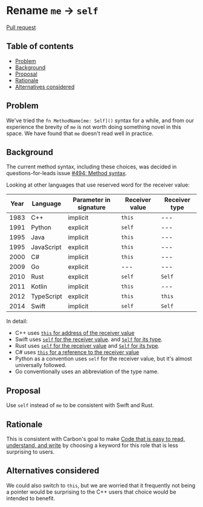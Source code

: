 # Rename `me` -> `self`

<!--
Part of the Carbon Language project, under the Apache License v2.0 with LLVM
Exceptions. See /LICENSE for license information.
SPDX-License-Identifier: Apache-2.0 WITH LLVM-exception
-->

[Pull request](https://github.com/carbon-language/carbon-lang/pull/1382)

<!-- toc -->

## Table of contents

-   [Problem](#problem)
-   [Background](#background)
-   [Proposal](#proposal)
-   [Rationale](#rationale)
-   [Alternatives considered](#alternatives-considered)

<!-- tocstop -->

## Problem

We've tried the `fn MethodName[me: Self]()` syntax for a while, and from our
experience the brevity of `me` is not worth doing something novel in this space.
We have found that `me` doesn't read well in practice.

## Background

The current method syntax, including these choices, was decided in
questions-for-leads issue
[#494: Method syntax](https://github.com/carbon-language/carbon-lang/issues/494).

Looking at other languages that use reserved word for the receiver value:

| Year | Language   | Parameter in signature | Receiver value | Receiver type |
| ---- | ---------- | ---------------------- | -------------- | ------------- |
| 1983 | C++        | implicit               | `this`         | ---           |
| 1991 | Python     | explicit               | `self`         | ---           |
| 1995 | Java       | implicit               | `this`         | ---           |
| 1995 | JavaScript | explicit               | `this`         | ---           |
| 2000 | C#         | implicit               | `this`         | ---           |
| 2009 | Go         | explicit               | ---            | ---           |
| 2010 | Rust       | explicit               | `self`         | `Self`        |
| 2011 | Kotlin     | implicit               | `this`         | ---           |
| 2012 | TypeScript | explicit               | `this`         | `this`        |
| 2014 | Swift      | implicit               | `self`         | `Self`        |

In detail:

-   C++ uses
    [`this` for address of the receiver value](https://en.cppreference.com/w/cpp/language/this)
-   Swift uses
    [`self` for the receiver value](https://docs.swift.org/swift-book/LanguageGuide/Methods.html#ID238).
    and
    [`Self` for its type](https://docs.swift.org/swift-book/ReferenceManual/Types.html#ID610).
-   Rust uses
    [`self` for the receiver value](https://doc.rust-lang.org/std/keyword.self.html)
    and
    [`Self` for its type](https://doc.rust-lang.org/rust-by-example/fn/methods.html).
-   C# uses
    [`this` for a reference to the receiver value](https://docs.microsoft.com/en-us/dotnet/csharp/language-reference/keywords/this)
-   Python as a convention uses `self` for the receiver value, but it's almost
    universally followed.
-   Go conventionally uses an abbreviation of the type name.

## Proposal

Use `self` instead of `me` to be consistent with Swift and Rust.

## Rationale

This is consistent with Carbon's goal to make
[Code that is easy to read, understand, and write](/docs/project/goals.md#code-that-is-easy-to-read-understand-and-write)
by choosing a keyword for this role that is less surprising to users.

## Alternatives considered

We could also switch to `this`, but we are worried that it frequently not being
a pointer would be surprising to the C++ users that choice would be intended to
benefit.
